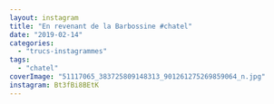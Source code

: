 ```yaml
---
layout: instagram
title: "En revenant de la Barbossine #chatel"
date: "2019-02-14"
categories: 
  - "trucs-instagrammes"
tags: 
  - "chatel"
coverImage: "51117065_383725809148313_901261275269859064_n.jpg"
instagram: Bt3fBi8BEtK
---
```


